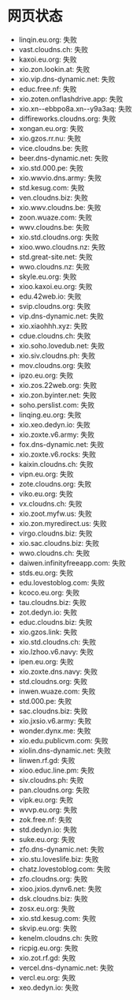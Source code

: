 # 网页状态
- linqin.eu.org: 失败
- vast.cloudns.ch: 失败
- kaxoi.eu.org: 失败
- xio.zon.lookin.at: 失败
- xio.vip.dns-dynamic.net: 失败
- educ.free.nf: 失败
- xio.zoten.onflashdrive.app: 失败
- xio.xn--ebbpo8a.xn--y9a3aq: 失败
- diffireworks.cloudns.org: 失败
- xongan.eu.org: 失败
- xio.gzos.rr.nu: 失败
- vice.cloudns.be: 失败
- beer.dns-dynamic.net: 失败
- xio.std.000.pe: 失败
- xio.wwvio.dns.army: 失败
- std.kesug.com: 失败
- ven.cloudns.biz: 失败
- xio.wwv.cloudns.be: 失败
- zoon.wuaze.com: 失败
- wwv.cloudns.be: 失败
- xio.std.cloudns.org: 失败
- xioo.wwo.cloudns.nz: 失败
- std.great-site.net: 失败
- wwo.cloudns.nz: 失败
- skyle.eu.org: 失败
- xioo.kaxoi.eu.org: 失败
- edu.42web.io: 失败
- svip.cloudns.org: 失败
- vip.dns-dynamic.net: 失败
- xio.xiaohhh.xyz: 失败
- cdue.cloudns.ch: 失败
- xio.soho.lovedub.net: 失败
- xio.siv.cloudns.ph: 失败
- mov.cloudns.org: 失败
- ipzo.eu.org: 失败
- xio.zos.22web.org: 失败
- xio.zon.byinter.net: 失败
- soho.perslist.com: 失败
- linqing.eu.org: 失败
- xio.xeo.dedyn.io: 失败
- xio.zoxte.v6.army: 失败
- fox.dns-dynamic.net: 失败
- xio.zoxte.v6.rocks: 失败
- kaixin.cloudns.ch: 失败
- vipn.eu.org: 失败
- zote.cloudns.org: 失败
- viko.eu.org: 失败
- vx.cloudns.ch: 失败
- xio.zoot.myfw.us: 失败
- xio.zon.myredirect.us: 失败
- virgo.cloudns.biz: 失败
- xio.sac.cloudns.biz: 失败
- wwo.cloudns.ch: 失败
- daiwen.infinityfreeapp.com: 失败
- stds.eu.org: 失败
- edu.lovestoblog.com: 失败
- kcoco.eu.org: 失败
- tau.cloudns.biz: 失败
- zot.dedyn.io: 失败
- educ.cloudns.biz: 失败
- xio.gzos.link: 失败
- xio.std.cloudns.ch: 失败
- xio.lzhoo.v6.navy: 失败
- ipen.eu.org: 失败
- xio.zoxte.dns.navy: 失败
- std.cloudns.org: 失败
- inwen.wuaze.com: 失败
- std.000.pe: 失败
- sac.cloudns.biz: 失败
- xio.jxsio.v6.army: 失败
- wonder.dynx.me: 失败
- xio.edu.publicvm.com: 失败
- xiolin.dns-dynamic.net: 失败
- linwen.rf.gd: 失败
- xioo.educ.line.pm: 失败
- siv.cloudns.ph: 失败
- pan.cloudns.org: 失败
- vipk.eu.org: 失败
- wvvp.eu.org: 失败
- zok.free.nf: 失败
- std.dedyn.io: 失败
- suke.eu.org: 失败
- zfo.dns-dynamic.net: 失败
- xio.stu.loveslife.biz: 失败
- chatz.lovestoblog.com: 失败
- zfo.cloudns.org: 失败
- xioo.jxios.dynv6.net: 失败
- dsk.cloudns.biz: 失败
- zosx.eu.org: 失败
- xio.std.kesug.com: 失败
- skvip.eu.org: 失败
- kenelm.cloudns.ch: 失败
- ricpig.eu.org: 失败
- xio.zot.rf.gd: 失败
- vercel.dns-dynamic.net: 失败
- vercl.eu.org: 失败
- xeo.dedyn.io: 失败
